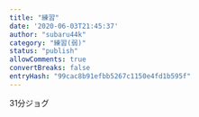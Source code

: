 ```yaml
---
title: "練習"
date: '2020-06-03T21:45:37'
author: "subaru44k"
category: "練習(弱)"
status: "publish"
allowComments: true
convertBreaks: false
entryHash: "99cac8b91efbb5267c1150e4fd1b595f"
---
```

31分ジョグ
